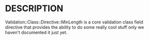 # DESCRIPTION

Validation::Class::Directive::MinLength is a core validation class field directive
that provides the ability to do some really cool stuff only we haven't
documented it just yet.
